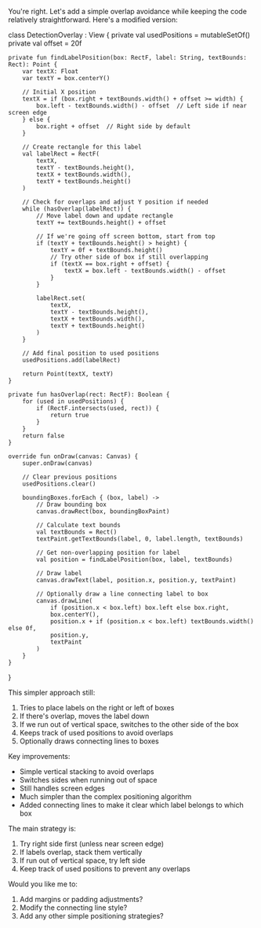 You're right. Let's add a simple overlap avoidance while keeping the code relatively straightforward. Here's a modified version:

class DetectionOverlay : View {
    private val usedPositions = mutableSetOf<RectF>()
    private val offset = 20f
    
    private fun findLabelPosition(box: RectF, label: String, textBounds: Rect): Point {
        var textX: Float
        var textY = box.centerY()
        
        // Initial X position
        textX = if (box.right + textBounds.width() + offset >= width) {
            box.left - textBounds.width() - offset  // Left side if near screen edge
        } else {
            box.right + offset  // Right side by default
        }
        
        // Create rectangle for this label
        val labelRect = RectF(
            textX,
            textY - textBounds.height(),
            textX + textBounds.width(),
            textY + textBounds.height()
        )
        
        // Check for overlaps and adjust Y position if needed
        while (hasOverlap(labelRect)) {
            // Move label down and update rectangle
            textY += textBounds.height() + offset
            
            // If we're going off screen bottom, start from top
            if (textY + textBounds.height() > height) {
                textY = 0f + textBounds.height()
                // Try other side of box if still overlapping
                if (textX == box.right + offset) {
                    textX = box.left - textBounds.width() - offset
                }
            }
            
            labelRect.set(
                textX,
                textY - textBounds.height(),
                textX + textBounds.width(),
                textY + textBounds.height()
            )
        }
        
        // Add final position to used positions
        usedPositions.add(labelRect)
        
        return Point(textX, textY)
    }
    
    private fun hasOverlap(rect: RectF): Boolean {
        for (used in usedPositions) {
            if (RectF.intersects(used, rect)) {
                return true
            }
        }
        return false
    }

    override fun onDraw(canvas: Canvas) {
        super.onDraw(canvas)
        
        // Clear previous positions
        usedPositions.clear()
        
        boundingBoxes.forEach { (box, label) ->
            // Draw bounding box
            canvas.drawRect(box, boundingBoxPaint)
            
            // Calculate text bounds
            val textBounds = Rect()
            textPaint.getTextBounds(label, 0, label.length, textBounds)
            
            // Get non-overlapping position for label
            val position = findLabelPosition(box, label, textBounds)
            
            // Draw label
            canvas.drawText(label, position.x, position.y, textPaint)
            
            // Optionally draw a line connecting label to box
            canvas.drawLine(
                if (position.x < box.left) box.left else box.right,
                box.centerY(),
                position.x + if (position.x < box.left) textBounds.width() else 0f,
                position.y,
                textPaint
            )
        }
    }
}

This simpler approach still:
1. Tries to place labels on the right or left of boxes
2. If there's overlap, moves the label down
3. If we run out of vertical space, switches to the other side of the box
4. Keeps track of used positions to avoid overlaps
5. Optionally draws connecting lines to boxes

Key improvements:
- Simple vertical stacking to avoid overlaps
- Switches sides when running out of space
- Still handles screen edges
- Much simpler than the complex positioning algorithm
- Added connecting lines to make it clear which label belongs to which box

The main strategy is:
1. Try right side first (unless near screen edge)
2. If labels overlap, stack them vertically
3. If run out of vertical space, try left side
4. Keep track of used positions to prevent any overlaps

Would you like me to:
1. Add margins or padding adjustments?
2. Modify the connecting line style?
3. Add any other simple positioning strategies?

